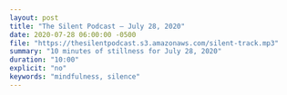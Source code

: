 ```yaml
---
layout: post
title: "The Silent Podcast — July 28, 2020"
date: 2020-07-28 06:00:00 -0500
file: "https://thesilentpodcast.s3.amazonaws.com/silent-track.mp3"
summary: "10 minutes of stillness for July 28, 2020"
duration: "10:00"
explicit: "no"
keywords: "mindfulness, silence"
---
```

